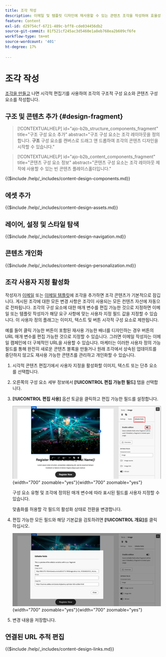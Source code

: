 ```yaml
---
title: 조각 작성
description: 이메일 및 템플릿 디자인에 재사용할 수 있는 콘텐츠 조각을 작성하여 효율성을 높이고 디자인 및 브랜딩 표준을 유지 관리하는 방법에 대해 알아봅니다.
feature: Content
exl-id: d29754cf-6721-489c-bff8-cde034456db2
source-git-commit: 81f521cf245ac3d5460e1a8eb768ea2b609cf6fe
workflow-type: tm+mt
source-wordcount: '401'
ht-degree: 17%

---
```


# 조각 작성

[조각을 만들고](./fragments.md#create-fragments) 나면 시각적 편집기를 사용하여 조각의 구조적 구성 요소와 콘텐츠 구성 요소를 작성합니다.

## 구조 및 콘텐츠 추가 {#design-fragment}

>[!CONTEXTUALHELP]
>id="ajo-b2b_structure_components_fragment"
>title="구조 구성 요소 추가"
>abstract="구조 구성 요소는 조각 레이아웃을 정의합니다. **구조** 구성 요소를 캔버스로 드래그 앤 드롭하여 조각의 콘텐츠 디자인을 시작할 수 있습니다."

>[!CONTEXTUALHELP]
>id="ajo-b2b_content_components_fragment"
>title="콘텐츠 구성 요소 정보"
>abstract="콘텐츠 구성 요소는 조각 레이아웃 제작에 사용할 수 있는 빈 콘텐츠 플레이스홀더입니다."

{{$include /help/_includes/content-design-components.md}}

## 에셋 추가

{{$include /help/_includes/content-design-assets.md}}

## 레이어, 설정 및 스타일 탐색

{{$include /help/_includes/content-design-navigation.md}}

## 콘텐츠 개인화

{{$include /help/_includes/content-design-personalization.md}}

## 조각 사용자 지정 활성화

작성자가 [이메일](./email-authoring.md#content-authoring---use-visual-fragments) 또는 [이메일 템플릿](./email-template-authoring.md#content-authoring---use-visual-fragments)에 조각을 추가하면 조각 콘텐츠가 기본적으로 잠깁니다. 게시된 조각에 대한 모든 변경 사항은 조각이 사용되는 모든 컨텐츠 자산에 자동으로 전파됩니다. 조각의 구성 요소에 대한 매개 변수를 편집 가능한 것으로 지정하면 이메일 또는 템플릿 작성자가 해당 요구 사항에 맞는 사용자 지정 필드 값을 지정할 수 있습니다. 이 사용자 정의 플래그는 이미지, 텍스트 및 버튼 시각적 구성 요소로 제한됩니다.

예를 들어 클릭 가능한 버튼이 포함된 재사용 가능한 배너를 디자인하는 경우 버튼의 URL 매개 변수를 편집 가능한 것으로 지정할 수 있습니다. 그러면 이메일 작성자는 이메일 캠페인에 더 구체적인 URL을 사용할 수 있습니다. 마케터는 이러한 사용자 정의 가능 필드를 통해 완전히 새로운 콘텐츠 블록을 만들거나 원래 조각에서 상속된 업데이트를 중단하지 않고도 재사용 가능한 콘텐츠를 관리하고 개인화할 수 있습니다.

1. 시각적 콘텐츠 편집기에서 사용자 지정을 활성화할 이미지, 텍스트 또는 단추 요소를 선택합니다.

1. 오른쪽의 구성 요소 세부 정보에서 **[!UICONTROL 편집 가능한 필드]** 탭을 선택합니다.

1. **[!UICONTROL 편집 사용]** 옵션 토글을 클릭하고 편집 가능한 필드를 설정합니다.

   ![조각 이미지 구성 요소에 대해 편집 가능한 필드를 사용하도록 설정](./assets/fragment-editable-fields-image.png){width="700" zoomable="yes"}{width=&quot;700&quot; zoomable=&quot;yes&quot;}

   구성 요소 유형 및 조각에 정의된 매개 변수에 따라 표시된 필드를 사용자 지정할 수 있습니다.

   맞춤화를 허용할 각 필드의 활성화 상태로 전환을 변경합니다.

1. 편집 가능한 모든 필드와 해당 기본값을 검토하려면 **[!UICONTROL 개요]**&#x200B;를 클릭하십시오.

   ![편집 가능한 필드와 해당 기본값을 검토합니다](./assets/fragment-editable-fields-image-overview.png){width="700" zoomable="yes"}{width=&quot;700&quot; zoomable=&quot;yes&quot;}

1. 변경 내용을 저장합니다.

## 연결된 URL 추적 편집

{{$include /help/_includes/content-design-links.md}}
